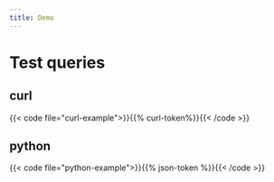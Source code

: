 ```yaml
---
title: Demo
---
```


# Test queries


## curl
<nobr>
  {{< code file="curl-example">}}{{% curl-token%}}{{< /code >}}
<nobr>

## python
{{< code file="python-example">}}{{% json-token %}}{{< /code >}}
